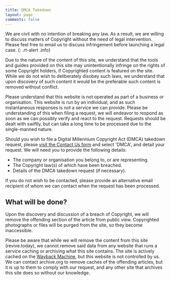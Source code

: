 ```yaml
---
title: DMCA Takedown
layout: page
comments: false
---
```


We are civil with no intention of breaking any law. As a result, we are willing to discuss matters of Copyright without the need of legal intervention. Please feel free to email us to discuss infringement before launching a legal case.
{: .rt-alert .info}

Due to the nature of the content of this site, we understand that the tools and guides provided on this site may unintentionally infringe on the rights of some Copyright holders, if Copyrighted content is featured on the site. While we do not wish to deliberately disobey such laws, we understand that upon discovery of such content it would be the preferable such content is removed without conflict.

Please understand that this website is not operated as part of a business or organisation. This website is run by an individual, and as such instantaneous responses is not a service we can provide. Please be understanding of this when filing a request, we will endeavor to respond as soon as we can possibly verify and react to the request. Requests should be dealt with swiftly, but can take a long time to be processed due to the single-manned nature.

Should you wish to file a Digital Millennium Copyright Act (DMCA) takedown request, please [visit the Contact Us form](https://revive.today/contact) and select 'DMCA', and detail your request. We will need you to provide the following details:

*   The company or organisation you belong to, or are representing.
*   The Copyright law(s) of which have been breached.
*   Details of the DMCA takedown request (if necessary).

If you do not wish to be contacted, please provide an alternative email recipient of whom we can contact when the request has been processed.

## What will be done?

Upon the discovery and discussion of a breach of Copyright, we will remove the offending section of the article from public view. Copyrighted photographs or files will be purged from the site, so they become inaccessible.

Please be aware that while we will remove the content from this site (revive.today), we cannot remove said data from any website that runs a service caching or archiving what this site contains. The site is actively cached on the [Wayback Machine](https://web.archive.org/web/*/https://revive.today/), but this website is not controlled by us. We can contact archive.org to remove caches of the offending articles, but it is up to them to comply with our request, and any other site that archives this site does so without our knowledge.
